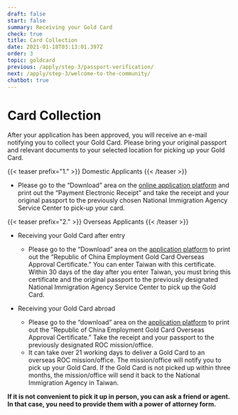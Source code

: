 ```yaml
---
draft: false
start: false
summary: Receiving your Gold Card
check: true
title: Card Collection
date: 2021-01-18T03:13:01.397Z
order: 3
topic: goldcard
previous: /apply/step-3/passport-verification/
next: /apply/step-3/welcome-to-the-community/
chatbot: true
---
```


# Card Collection

After your application has been approved, you will receive an e-mail notifying you to collect your Gold Card. Please bring your original passport and relevant documents to your selected location for picking up your Gold Card.

{{< teaser prefix="1." >}}
Domestic Applicants
{{< /teaser >}}

-   Please go to the “Download” area on the [online application platform](https://coa.immigration.gov.tw/coa-frontend/four-in-one/entry/golden-card) and print out the “Payment Electronic Receipt” and take the receipt and your original passport to the previously chosen National Immigration Agency Service Center to pick-up your card.

{{< teaser prefix="2." >}}
Overseas Applicants
{{< /teaser >}}

-   Receiving your Gold Card after entry

    -   Please go to the “Download” area on ​​the [application platform](https://coa.immigration.gov.tw/coa-frontend/four-in-one/entry/golden-card) to print out the “Republic of China Employment Gold Card Overseas Approval Certificate.” You can enter Taiwan with this certificate. Within 30 days of the day after you enter Taiwan, you must bring this certificate and the original passport to the previously designated National Immigration Agency Service Center to pick up the Gold Card.

-   Receiving your Gold Card abroad

    -   Please go to the “download” area on ​​the [application platform](https://coa.immigration.gov.tw/coa-frontend/four-in-one/entry/golden-card) to print out the “Republic of China Employment Gold Card Overseas Approval Certificate.” Take the receipt and your passport to the previously designated ROC mission/office.
    -   It can take over 21 working days to deliver a Gold Card to an overseas ROC mission/office. The mission/office will notify you to pick up your Gold Card. If the Gold Card is not picked up within three months, the mission/office will send it back to the National Immigration Agency in Taiwan.

**If it is not convenient to pick it up in person, you can ask a friend or agent. In that case, you need to provide them with a power of attorney form.**
